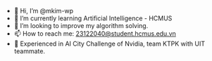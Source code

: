 - 👋 Hi, I’m @mkim-wp
- 🌱 I’m currently learning Artificial Intelligence - HCMUS
- 💞️ I’m looking to improve my algorithm solving.
- 📫 How to reach me: 23122040@student.hcmus.edu.vn
- 👀 Experienced in AI City Challenge of Nvidia, team KTPK with UIT teammate.

<!---
mkim-wp/mkim-wp is a ✨ special ✨ repository because its `README.md` (this file) appears on your GitHub profile.
You can click the Preview link to take a look at your changes.
--->
